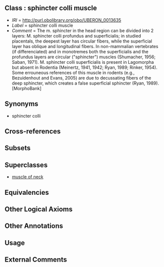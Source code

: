 
## Class : sphincter colli muscle

 * *IRI* = http://purl.obolibrary.org/obo/UBERON_0013635
 * *Label* = sphincter colli muscle
 * *Comment* = The m. sphincter in the head region can be divided into 2 layers: M. sphincter colli profundus and superficialis; in studied placentals, the deepest layer has circular fibers, while the superficial layer has oblique and longitudinal fibers. In non-mammalian vertebrates  (if differenciated) and in monotremes both the superficialis and the profundus layers are circular ("sphincter") muscles (Shumacher, 1956; Saban, 1971). M. sphincter colli superficialis is present in Lagomorpha but absent in Rodentia (Meinertz, 1941, 1942; Ryan, 1989; Rinker, 1954). Some errouneous references of this muscle in rodents (e.g., Bezuidenhout and Evans, 2005) are due to decussating fibers of the deep sphincter, which creates a false superficial sphincter (Ryan, 1989).[MorphoBank]

## Synonyms

 * sphincter colli

## Cross-references


## Subsets


## Superclasses

 * [muscle of neck](../../UBERON/77/UBERON_0002377.md)

## Equivalencies


## Other Logical Axioms


## Other Annotations


## Usage


## External Comments

